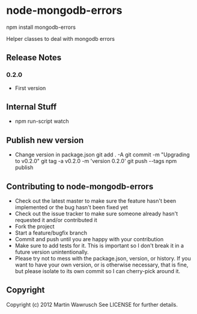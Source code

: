 node-mongodb-errors
===========================

npm install mongodb-errors

Helper classes to deal with mongodb errors

## Release Notes

### 0.2.0
* First version

## Internal Stuff

* npm run-script watch

## Publish new version

* Change version in package.json
git add . -A
git commit -m "Upgrading to v0.2.0"
git tag -a v0.2.0 -m 'version 0.2.0'
git push --tags
npm publish

## Contributing to node-mongodb-errors
 
* Check out the latest master to make sure the feature hasn't been implemented or the bug hasn't been fixed yet
* Check out the issue tracker to make sure someone already hasn't requested it and/or contributed it
* Fork the project
* Start a feature/bugfix branch
* Commit and push until you are happy with your contribution
* Make sure to add tests for it. This is important so I don't break it in a future version unintentionally.
* Please try not to mess with the package.json, version, or history. If you want to have your own version, or is otherwise necessary, that is fine, but please isolate to its own commit so I can cherry-pick around it.

## Copyright

Copyright (c) 2012 Martin Wawrusch See LICENSE for
further details.



